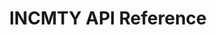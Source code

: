 ---
title: INCMTY API Reference

language_tabs:
  - shell

toc_footers:
  - <a href='mailto:dev@castamic.com'>Contact us for an API key</a>

includes:
  - introduction
  - authentication
  - activity_trends
  - activity_levels
  - categories
  - entities
  - schedules
  - themes
  - venues

search: true
---